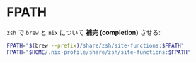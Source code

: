 # FPATH

`zsh` で `brew` と `nix` について **補完 (completion)** させる:

```bash
FPATH="$(brew --prefix)/share/zsh/site-functions:$FPATH"
FPATH="$HOME/.nix-profile/share/zsh/site-functions:$FPATH"
```
